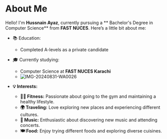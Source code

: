 # About Me

Hello! I'm **Hussnain Ayaz**, currently pursuing a ** Bachelor's Degree in Computer Science** from **FAST NUCES**. Here’s a little bit about me:

- 📚 Education:
  - Completed A-levels as a private candidate
  
- 🎓 Currently studying:
  - Computer Science at **FAST NUCES Karachi**
  - ![IMG-20240831-WA0026](https://github.com/user-attachments/assets/9414a444-22a6-4ab5-bb64-b4c11128959d)

- **💡 Interests:**
  - **🏋️‍♂️ Fitness:** Passionate about going to the gym and maintaining a healthy lifestyle.
  - **🌍 Traveling:** Love exploring new places and experiencing different cultures.
  - **🎵 Music:** Enthusiastic about discovering new music and attending concerts.
  - **🍽️ Food:** Enjoy trying different foods and exploring diverse cuisines.
